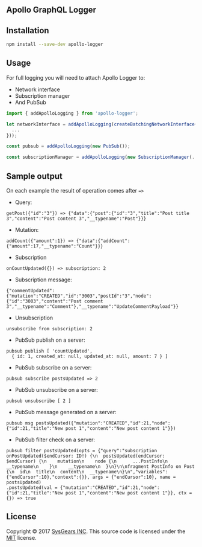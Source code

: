 ## Apollo GraphQL Logger

## Installation

```bash
npm install --save-dev apollo-logger
```

## Usage

For full logging you will need to attach Apollo Logger to:
- Network interface
- Subscription manager 
- And PubSub

``` js
import { addApolloLogging } from 'apollo-logger';

let networkInterface = addApolloLogging(createBatchingNetworkInterface({
  ...
}));

const pubsub = addApolloLogging(new PubSub());

const subscriptionManager = addApolloLogging(new SubscriptionManager(...));
```

## Sample output

On each example the result of operation comes after `=>`

- Query:
```
getPost({"id":"3"}) => {"data":{"post":{"id":"3","title":"Post title 3","content":"Post content 3","__typename":"Post"}}}
```

- Mutation:
```
addCount({"amount":1}) => {"data":{"addCount":{"amount":17,"__typename":"Count"}}}
```

- Subscription
```
onCountUpdated({}) => subscription: 2
```

- Subscription message:
```
{"commentUpdated":{"mutation":"CREATED","id":"3003","postId":"3","node":{"id":"3003","content":"Post comment 3","__typename":"Comment"},"__typename":"UpdateCommentPayload"}}
```

- Unsubscription
```
unsubscribe from subscription: 2
```

- PubSub publish on a server:
```
pubsub publish [ 'countUpdated',
  { id: 1, created_at: null, updated_at: null, amount: 7 } ]
```

- PubSub subscribe on a server:
```
pubsub subscribe postsUpdated => 2
```

- PubSub unsubscribe on a server:
```
pubsub unsubscribe [ 2 ]
```

- PubSub message generated on a server:
```
pubsub msg postsUpdated({"mutation":"CREATED","id":21,"node":{"id":21,"title":"New post 1","content":"New post content 1"}})
```

- PubSub filter check on a server:
```
pubsub filter postsUpdated(opts = {"query":"subscription onPostUpdated($endCursor: ID!) {\n  postsUpdated(endCursor: $endCursor) {\n    mutation\n    node {\n      ...PostInfo\n      __typename\n    }\n    __typename\n  }\n}\n\nfragment PostInfo on Post {\n  id\n  title\n  content\n  __typename\n}\n","variables":{"endCursor":10},"context":{}}, args = {"endCursor":10}, name = postsUpdated)
.postsUpdated(val = {"mutation":"CREATED","id":21,"node":{"id":21,"title":"New post 1","content":"New post content 1"}}, ctx = {}) => true
```

## License
Copyright © 2017 [SysGears INC]. This source code is licensed under the [MIT] license.

[MIT]: LICENSE
[SysGears INC]: http://sysgears.com
